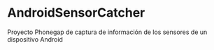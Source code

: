 AndroidSensorCatcher
====================

Proyecto Phonegap de captura de información de los sensores de un dispositivo Android
